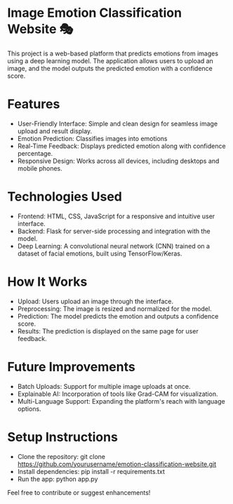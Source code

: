 # Image Emotion Classification Website 🎭
This project is a web-based platform that predicts emotions from images using a deep learning model. The application allows users to upload an image, and the model outputs the predicted emotion with a confidence score.

# Features

* User-Friendly Interface: Simple and clean design for seamless image upload and result display.
* Emotion Prediction: Classifies images into emotions
* Real-Time Feedback: Displays predicted emotion along with confidence percentage.
* Responsive Design: Works across all devices, including desktops and mobile phones.

# Technologies Used

* Frontend: HTML, CSS, JavaScript for a responsive and intuitive user interface.
* Backend: Flask for server-side processing and integration with the model.
* Deep Learning: A convolutional neural network (CNN) trained on a dataset of facial emotions, built using TensorFlow/Keras.

# How It Works

* Upload: Users upload an image through the interface.
* Preprocessing: The image is resized and normalized for the model.
* Prediction: The model predicts the emotion and outputs a confidence score.
* Results: The prediction is displayed on the same page for user feedback.
  
# Future Improvements

* Batch Uploads: Support for multiple image uploads at once.
* Explainable AI: Incorporation of tools like Grad-CAM for visualization.
* Multi-Language Support: Expanding the platform's reach with language options.
  
# Setup Instructions

* Clone the repository:
git clone https://github.com/yourusername/emotion-classification-website.git
* Install dependencies:
pip install -r requirements.txt
* Run the app:
python app.py


Feel free to contribute or suggest enhancements!







